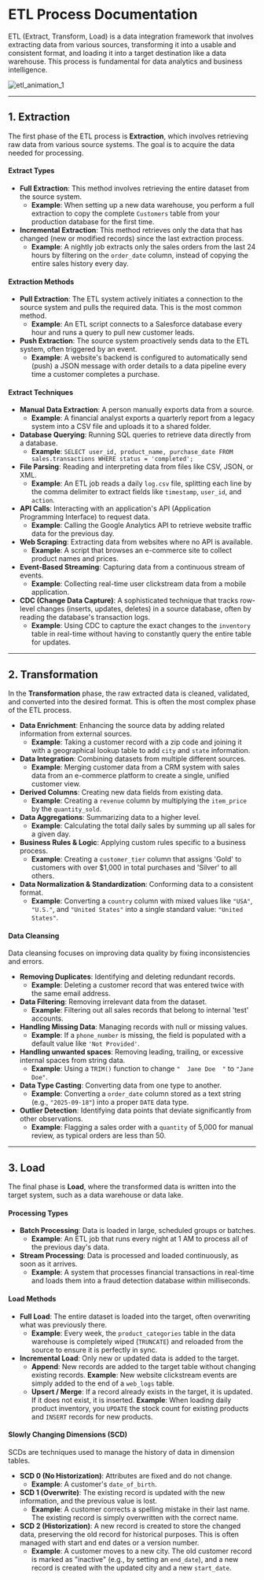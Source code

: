 # ETL Process Documentation

ETL (Extract, Transform, Load) is a data integration framework that involves extracting data from various sources, transforming it into a usable and consistent format, and loading it into a target destination like a data warehouse. This process is fundamental for data analytics and business intelligence.

![etl_animation_1](https://github.com/user-attachments/assets/b14c395b-cc0e-43a8-a315-332e2824c201)

-----

## 1\. Extraction

The first phase of the ETL process is **Extraction**, which involves retrieving raw data from various source systems. The goal is to acquire the data needed for processing.

#### Extract Types

  * **Full Extraction**: This method involves retrieving the entire dataset from the source system.
      * **Example**: When setting up a new data warehouse, you perform a full extraction to copy the complete `Customers` table from your production database for the first time.
  * **Incremental Extraction**: This method retrieves only the data that has changed (new or modified records) since the last extraction process.
      * **Example**: A nightly job extracts only the sales orders from the last 24 hours by filtering on the `order_date` column, instead of copying the entire sales history every day.

#### Extraction Methods

  * **Pull Extraction**: The ETL system actively initiates a connection to the source system and pulls the required data. This is the most common method.
      * **Example**: An ETL script connects to a Salesforce database every hour and runs a query to pull new customer leads.
  * **Push Extraction**: The source system proactively sends data to the ETL system, often triggered by an event.
      * **Example**: A website's backend is configured to automatically send (push) a JSON message with order details to a data pipeline every time a customer completes a purchase.

#### Extract Techniques

  * **Manual Data Extraction**: A person manually exports data from a source.
      * **Example**: A financial analyst exports a quarterly report from a legacy system into a CSV file and uploads it to a shared folder.
  * **Database Querying**: Running SQL queries to retrieve data directly from a database.
      * **Example**: `SELECT user_id, product_name, purchase_date FROM sales.transactions WHERE status = 'completed';`
  * **File Parsing**: Reading and interpreting data from files like CSV, JSON, or XML.
      * **Example**: An ETL job reads a daily `log.csv` file, splitting each line by the comma delimiter to extract fields like `timestamp`, `user_id`, and `action`.
  * **API Calls**: Interacting with an application's API (Application Programming Interface) to request data.
      * **Example**: Calling the Google Analytics API to retrieve website traffic data for the previous day.
  * **Web Scraping**: Extracting data from websites where no API is available.
      * **Example**: A script that browses an e-commerce site to collect product names and prices.
  * **Event-Based Streaming**: Capturing data from a continuous stream of events.
      * **Example**: Collecting real-time user clickstream data from a mobile application.
  * **CDC (Change Data Capture)**: A sophisticated technique that tracks row-level changes (inserts, updates, deletes) in a source database, often by reading the database's transaction logs.
      * **Example**: Using CDC to capture the exact changes to the `inventory` table in real-time without having to constantly query the entire table for updates.

-----

## 2\. Transformation

In the **Transformation** phase, the raw extracted data is cleaned, validated, and converted into the desired format. This is often the most complex phase of the ETL process.

  * **Data Enrichment**: Enhancing the source data by adding related information from external sources.
      * **Example**: Taking a customer record with a zip code and joining it with a geographical lookup table to add `city` and `state` information.
  * **Data Integration**: Combining datasets from multiple different sources.
      * **Example**: Merging customer data from a CRM system with sales data from an e-commerce platform to create a single, unified customer view.
  * **Derived Columns**: Creating new data fields from existing data.
      * **Example**: Creating a `revenue` column by multiplying the `item_price` by the `quantity_sold`.
  * **Data Aggregations**: Summarizing data to a higher level.
      * **Example**: Calculating the total daily sales by summing up all sales for a given day.
  * **Business Rules & Logic**: Applying custom rules specific to a business process.
      * **Example**: Creating a `customer_tier` column that assigns 'Gold' to customers with over $1,000 in total purchases and 'Silver' to all others.
  * **Data Normalization & Standardization**: Conforming data to a consistent format.
      * **Example**: Converting a `country` column with mixed values like `"USA"`, `"U.S."`, and `"United States"` into a single standard value: `"United States"`.

#### Data Cleansing

Data cleansing focuses on improving data quality by fixing inconsistencies and errors.

  * **Removing Duplicates**: Identifying and deleting redundant records.
      * **Example**: Deleting a customer record that was entered twice with the same email address.
  * **Data Filtering**: Removing irrelevant data from the dataset.
      * **Example**: Filtering out all sales records that belong to internal 'test' accounts.
  * **Handling Missing Data**: Managing records with null or missing values.
      * **Example**: If a `phone_number` is missing, the field is populated with a default value like `'Not Provided'`.
  * **Handling unwanted spaces**: Removing leading, trailing, or excessive internal spaces from string data.
      * **Example**: Using a `TRIM()` function to change `"  Jane Doe  "` to `"Jane Doe"`.
  * **Data Type Casting**: Converting data from one type to another.
      * **Example**: Converting a `order_date` column stored as a text string (e.g., `"2025-09-18"`) into a proper `DATE` data type.
  * **Outlier Detection**: Identifying data points that deviate significantly from other observations.
      * **Example**: Flagging a sales order with a `quantity` of 5,000 for manual review, as typical orders are less than 50.

-----

## 3\. Load

The final phase is **Load**, where the transformed data is written into the target system, such as a data warehouse or data lake.

#### Processing Types

  * **Batch Processing**: Data is loaded in large, scheduled groups or batches.
      * **Example**: An ETL job that runs every night at 1 AM to process all of the previous day's data.
  * **Stream Processing**: Data is processed and loaded continuously, as soon as it arrives.
      * **Example**: A system that processes financial transactions in real-time and loads them into a fraud detection database within milliseconds.

#### Load Methods

  * **Full Load**: The entire dataset is loaded into the target, often overwriting what was previously there.
      * **Example**: Every week, the `product_categories` table in the data warehouse is completely wiped (`TRUNCATE`) and reloaded from the source to ensure it is perfectly in sync.
  * **Incremental Load**: Only new or updated data is added to the target.
      * **Append**: New records are added to the target table without changing existing records. **Example**: New website clickstream events are simply added to the end of a `web_logs` table.
      * **Upsert / Merge**: If a record already exists in the target, it is updated. If it does not exist, it is inserted. **Example**: When loading daily product inventory, you `UPDATE` the stock count for existing products and `INSERT` records for new products.

#### Slowly Changing Dimensions (SCD)

SCDs are techniques used to manage the history of data in dimension tables.

  * **SCD 0 (No Historization)**: Attributes are fixed and do not change.
      * **Example**: A customer's `date_of_birth`.
  * **SCD 1 (Overwrite)**: The existing record is updated with the new information, and the previous value is lost.
      * **Example**: A customer corrects a spelling mistake in their last name. The existing record is simply overwritten with the correct name.
  * **SCD 2 (Historization)**: A new record is created to store the changed data, preserving the old record for historical purposes. This is often managed with start and end dates or a version number.
      * **Example**: A customer moves to a new city. The old customer record is marked as "inactive" (e.g., by setting an `end_date`), and a new record is created with the updated city and a new `start_date`.
